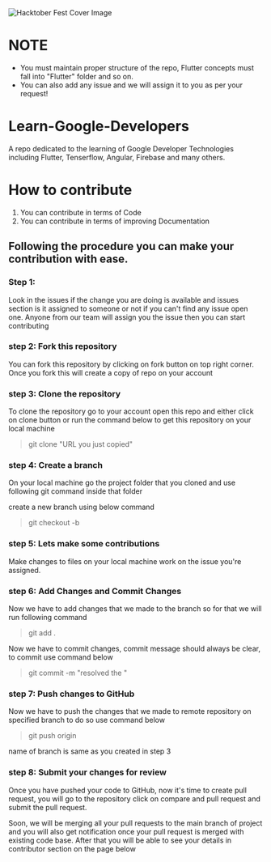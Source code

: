 <img src="src/HACKTOBERFEST22.png" alt="Hacktober Fest Cover Image" align=center>


<h1>NOTE</h1>

- You must maintain proper structure of the repo, Flutter concepts must fall into "Flutter" folder and so on.
- You can also add any issue and we will assign it to you as per your request!

# Learn-Google-Developers
A repo dedicated to the learning of Google Developer Technologies including Flutter, Tenserflow, Angular, Firebase and many others.

# How to contribute

1. You can contribute in terms of Code
2. You can contribute in terms of improving Documentation

## Following the procedure you can make your contribution with ease.

### Step 1:

Look in the issues if the change you are doing is available and issues section is it assigned to someone or not if you can't find any issue open one. Anyone from our team will assign you the issue then you can start contributing

### step 2: Fork this repository

You can fork this repository by clicking on fork button on top right corner. Once you fork this will create a copy of repo on your account

### step 3: Clone the repository 

To clone the repository go to your account open this repo and either click on clone button or run the command below to get this repository on your local machine

> git clone "URL you just copied"

### step 4: Create a branch

On your local machine go the project folder that you cloned and use following git command inside that folder

create a new branch using below command

> git checkout -b <branch-name>

### step 5: Lets make some contributions

Make changes to files on your local machine work on the issue you're assigned. 

### step 6: Add Changes and Commit Changes

Now we have to add changes that we made to the branch so for that we will run following command

> git add .

Now we have to commit changes, commit message should always be clear, to commit use command below

> git commit -m "resolved the <issue>"

### step 7: Push changes to GitHub

Now we have to push the changes that we made to remote repository on specified branch to do so use command below

> git push origin <branch name>

name of branch is same as you created in step 3

### step 8: Submit your changes for review

Once you have pushed your code to GitHub, now it's time to create pull request, you will go to the repository click on compare and pull request and submit the pull request.

Soon, we will be merging all your pull requests to the main branch of project and you will also get notification once your pull request is merged with existing code base. After that you will be able to see your details in contributor section on the page below

